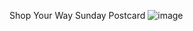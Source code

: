 Shop Your Way Sunday Postcard
![image](https://user-images.githubusercontent.com/45529034/82926623-19a49e00-9f45-11ea-8424-9dbd218174d4.png)
